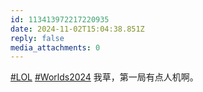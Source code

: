 ```yaml
---
id: 113413972217220935
date: 2024-11-02T15:04:38.851Z
reply: false
media_attachments: 0
---
```


[#LOL](https://e5n.cc/tags/LOL) [#Worlds2024](https://e5n.cc/tags/Worlds2024) 我草，第一局有点人机啊。

